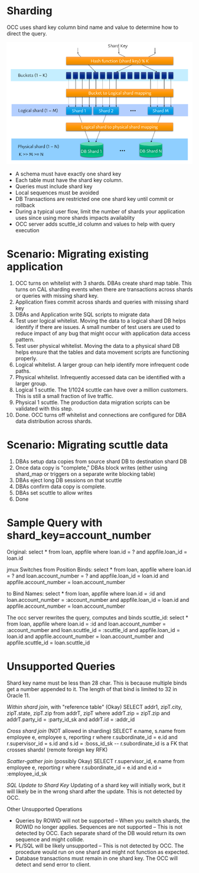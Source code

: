 Sharding
========

OCC uses shard key column bind name and value to determine how to direct the query.

<img src="sharding.png">

* A schema must have exactly one shard key
* Each table must have the shard key column.
* Queries must include shard key
* Local sequences must be avoided
* DB Transactions are restricted one one shard key until commit or rollback
* During a typical user flow, limit the number of shards your application uses since using more shards impacts availablity
* OCC server adds scuttle_id column and values to help with query execution

# Scenario: Migrating existing application
1. OCC turns on whitelist with 3 shards.  DBAs create shard map table. This turns on CAL sharding events when there are transactions across shards or queries with missing shard key.
1. Application fixes commit across shards and queries with missing shard key
1. DBAs and Application write SQL scripts to migrate data
1. Test user logical whitelist.  Moving the data to a logical shard DB helps identify if there are issues.  A small number of test users are used to reduce impact of any bug that might occur with application data access pattern.
1. Test user physical whitelist.  Moving the data to a physical shard DB helps ensure that the tables and data movement scripts are functioning properly.
1. Logical whitelist.  A larger group can help identify more infrequent code paths.
1. Physical whitelist. Infrequently accessed data can be identified with a larger group.
1. Logical 1 scuttle.  The 1/1024 scuttle can have over a million customers.  This is still a small fraction of live traffic.
1. Physical 1 scuttle. The production data migration scripts can be validated with this step.
1. Done.  OCC turns off whitelist and connections are configured for DBA data distribution across shards.

# Scenario: Migrating scuttle data
1. DBAs setup data copies from source shard DB to destination shard DB
1. Once data copy is "complete," DBAs block writes (either using shard_map or triggers on a separate write blocking table)
1. DBAs eject long DB sessions on that scuttle
1. DBAs confirm data copy is complete.
1. DBAs set scuttle to allow writes
1. Done

# Sample Query with shard_key=account_number
Original: select * from loan, appfile where loan.id = ? and appfile.loan_id = loan.id

jmux Switches from Position Binds: select * from loan, appfile where loan.id = ? and loan.account_number = ? and appfile.loan_id = loan.id and appfile.account_number = loan.account_number

to Bind Names: select * from loan, appfile where loan.id = :id and loan.account_number = :account_number and appfile.loan_id = loan.id and appfile.account_number = loan.account_number

The occ server rewrites the query, computes and binds scuttle_id: select * from loan, appfile where loan.id = :id and loan.account_number = :account_number and loan.scuttle_id = :scuttle_id and appfile.loan_id = loan.id and appfile.account_number = loan.account_number and appfile.scuttle_id = loan.scuttle_id

# Unsupported Queries

Shard key name must be less than 28 char.  This is because multiple binds get a number appended to it.  The length of that bind is limited to 32 in Oracle 11.

*Within shard join*, with "reference table" (Okay)
SELECT addr1, zipT.city, zipT.state, zipT.zip
from addrT, zipT
where addrT.zip = zipT.zip and addrT.party_id = :party_id_sk and addrT.id = :addr_id

*Cross shard join* (NOT allowed in sharding)
SELECT e.name, s.name
from employee e, employee s, reporting r
where r.subordinate_id = e.id and r.supervisor_id = s.id and s.id = :boss_id_sk
-- r.subordinate_id is a FK that crosses shards! (remote foreign key RFK)
 
*Scatter-gather join* (possibly Okay)
SELECT r.supervisor_id, e.name
from employee e, reporting r
where r.subordinate_id = e.id and e.id = :employee_id_sk

*SQL Update to Shard Key*
Updating of a shard key will initially work, but it will likely be in the wrong shard after the update. This is not detected by OCC.

Other Unsupported Operations
* Queries by ROWID will not be supported – When you switch shards, the ROWID no longer applies.
Sequences are not supported – This is not detected by OCC. Each separate shard of the DB would return its own sequence and might collide.
* PL/SQL will be likely unsupported – This is not detected by OCC. The procedure would run on one shard and might not function as expected.
* Database transactions must remain in one shard key. The OCC will detect and send error to client.

